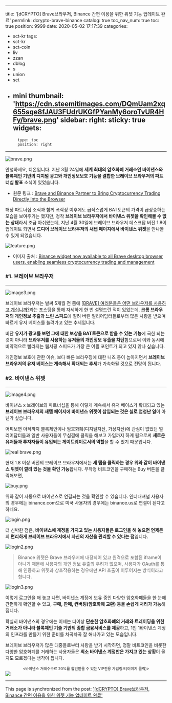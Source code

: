 
---
title: '[dCRYPTO] Brave브라우저, Binance 간편 이용을 위한 위젯 기능 업데이트 완료'
permlink: dcrypto-brave-binance
catalog: true
toc_nav_num: true
toc: true
position: 9999
date: 2020-05-02 17:17:39
categories:
- sct-kr
tags:
- sct-kr
- sct-coin
- liv
- zzan
- dblog
- s
- union
- sct
- mini
thumbnail: 'https://cdn.steemitimages.com/DQmUam2xq655sqe8fJAU3FUdrUKGfPYanMy6oroTvUR4HFy/brave.png'
sidebar:
    right:
        sticky: true
widgets:
    -
        type: toc
        position: right
---


![brave.png](https://cdn.steemitimages.com/DQmUam2xq655sqe8fJAU3FUdrUKGfPYanMy6oroTvUR4HFy/brave.png)

안녕하세요, 디온입니다. 지난 3월 24일에 **세계 최대의 암호화폐 거래소인 바이낸스와 블록체인 기반의 디지털 광고와 개인정보보호 기능을 결합한 브레이브 브라우저의 파트너십 발표** 소식이 있었습니다. 

- 원문 링크 : [Brave and Binance Partner to Bring Cryptocurrency Trading Directly Into the Browser](https://brave.com/binance/)

해당 파트너십 소식과 함께 폭락장 이후에도 급작스럽게 BAT토큰의 가격이 급상승하는 모습을 보여주기는 했지만, 정작 **브레이브 브라우저에서 바이낸스 위젯을 확인해볼 수 없는 상태**라서 조금 아쉬웠는데, 지난 4월 30일에 브레이브 브라우저 데스크탑 버전 1.8이 업데이트 되면서 **드디어 브레이브 브라우저의 새탭 페이지에서 바이낸스 위젯**을 만나볼 수 있게 되었습니다.


![feature.png](https://cdn.steemitimages.com/DQmaxEoeHKUvgETCeJNVPFq4tu26Lb1DDtvZdo5yuKArznR/feature.png)

- 이미지 출처 : [Binance widget now available to all Brave desktop browser users, enabling seamless cryptocurrency trading and management](https://brave.com/binance-widget/)

### #1. 브레이브 브라우저
---
![image3.png](https://cdn.steemitimages.com/DQmQbAErrwEx5mQEU4PJtkVDmBcu78Zd2hbGbmAd6oSxRQi/image3.png)

브레이브 브라우저는 벌써 5개월 전 쯤에 [[BRAVE] 여러분들은 어떤 브라우저를 사용하고 계십니까?](https://www.steemcoinpan.com/sct/@donekim/brave)라는 포스팅을 통해 자세하게 한 번 설명드린 적이 있었는데, **크롬 브라우저의 개인정보 추출과 느린 스피드**에 질려 버린 얼리어답터들로부터 많은 사랑을 받으며 빠르게 유저 베이스를 늘려가고 있는 추세입니다.

비단 **유저가 광고를 보면 그에 대한 보상을 BAT토큰으로 받을 수 있는 기능**에 국한 되는 것이 아니라 **브라우저를 사용하는 유저들의 개인정보 유출을 차단**함으로써 이와 동시에 비약적으로 빨라지는 웹서핑 스피드가 가장 큰 어필 포인트가 되고 있지 않나 싶습니다.

개인정보 보호에 관한 이슈, 보다 빠른 브라우징에 대한 니즈 등이 높아지면서 **브레이브 브라우저의 유저 베이스는 계속해서 확대되는 추세**가 가속화될 것으로 전망이 됩니다.

### #2. 바이낸스 위젯
---
![image4.png](https://cdn.steemitimages.com/DQmRQ8d5ppfXtMs397rbMGQoApTHp7HXaC6NrunXQX6Nrg7/image4.png)

바이낸스 x 브레이브의 파트너십을 통해 이렇게 계속해서 유저 베이스가 확대되고 있는 **브레이브 브라우저의 새탭 페이지에 바이낸스 위젯이 삽입되는 것은 실로 엄청난 일**이 아닌가 싶습니다. 

어찌보면 아직까지 블록체인이나 암호화폐(디지털자산, 가상자산)에 관심이 없었던 얼리어답터들과 일반 사용자들이 무심결에 클릭을 해보고 가입까지 하게 됨으로써 **새로운 유저들과 투자자들이 유입되는 게이트웨이로서의 역할**을 할 수 있기 때문입니다.  

![real brave.png](https://cdn.steemitimages.com/DQmPzDutPgGPV5GuHnNqKYsoit1JdxFRrqba4YtoZaVKSaa/real%20brave.png)

현재 1.8 이상 버전의 브레이브 브라우저에서는 **새 탭을 클릭하는 경우 위와 같이 바이낸스 위젯이 깔려 있는 것을 확인 가능**합니다. 무작정 비트코인을 구매하는 Buy 버튼을 클릭해보면,

![buy.png](https://cdn.steemitimages.com/DQmZYyxHtXjddBMTArnkjm1rPZWQjA5y9NGyfnJPzMxdrLa/buy.png)

위와 같이 자동으로 바이낸스로 연결되는 것을 확인할 수 있습니다. 인터내셔널 사용자의 경우에는 binance.com으로 미국 사용자의 경우에는 binance.us로 연결이 된다고 하네요.

![login.png](https://cdn.steemitimages.com/DQmcSzEie782AtQmsWWEEG9CFNcqfDRaMKeUbyaz3wnLUXP/login.png)

더 신박한 점은, **바이낸스에 계정을 가지고 있는 사용자들은 로그인을 해 놓으면 언제든지 편리하게 브레이브 브라우저에서 자신의 자산을 관리할 수 있다는 점**입니다.

![login2.png](https://cdn.steemitimages.com/DQmNtzJ6ayfxg2y7DRLUQfVpXLZwMcUyvk54tbGMQKxcBMy/login2.png)

> Binance 위젯은 Brave 브라우저에 내장되어 있고  원격으로 포함된 iframe이 아니기 때문에 사용자의 개인 정보 유출의 우려가 없으며, 사용자가 OAuth를 통해 인증하고 위젯과 상호작용하는 경우에만 API 호출이 이루어지는 방식이라고 합니다. 


![login3.png](https://cdn.steemitimages.com/DQmZQKS85XW2NhkyYNiftNdrDCGz4S5CTyLnPnPg8pBnHoH/login3.png)

이렇게 로그인을 해 놓고 나면, 바이낸스 계정에 보유 중인 다양한 암호화폐들을 한 눈에 간편하게 확인할 수 있고, **구매, 판매, 컨버팅(암호화폐 교환) 등을 손쉽게 처리가 가능**해집니다. 


확실히 바이낸스의 경우에는 이제는 더이상 **단순한 암호화폐의 거래와 트레이딩을 위한 거래소가 아니라 블록체인 기술 기반의 종합 금융서비스를 제공**하고, 1인 1바이낸스 계정의 인프라를 만들기 위한 준비를 차곡차곡 잘 해나가고 있는 모습입니다.

브레이브 브라우저가 많은 대중들로부터 사랑을 받기 시작하면, 정말 비트코인을 비롯한 다양한 암호화폐를 거래하는 사용자들은 **최소 바이낸스 계정만은 가지고 있는 상황**이 올지도 모르겠다는 생각이 듭니다.



<center><sub><바이낸스 거래수수료 20%를 할인받을 수 있는 VIP전용 가입링크(이미지 클릭)></sub></center>
<a href="http://www.binance.com/en/register?ref=MFIX59H5"><img src="https://cdn.steemitimages.com/DQmUaHkWCryBU1sXt9fmERzVbLPLEFTCbF7E3UeMYpChgVA/binance%20putter.png"></a>

- - -

This page is synchronized from the post: ['[dCRYPTO] Brave브라우저, Binance 간편 이용을 위한 위젯 기능 업데이트 완료'](https://steemit.com/@donekim/dcrypto-brave-binance)
